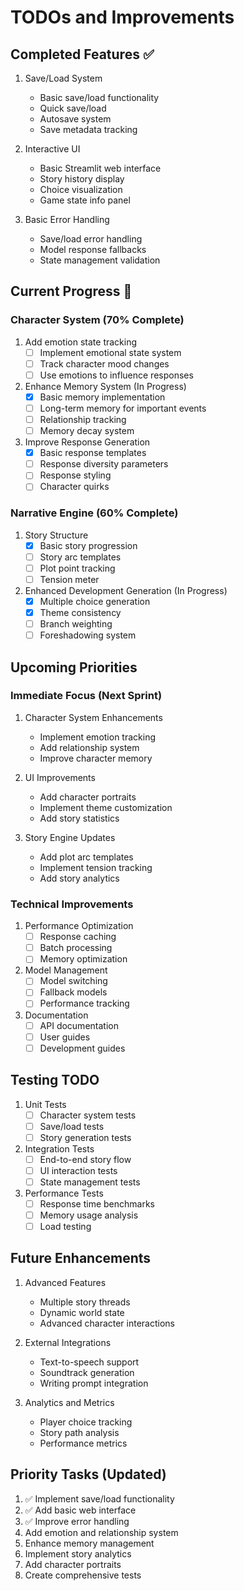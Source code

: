 # TODOs and Improvements

## Completed Features ✅
1. Save/Load System
   - Basic save/load functionality
   - Quick save/load
   - Autosave system
   - Save metadata tracking

2. Interactive UI
   - Basic Streamlit web interface
   - Story history display
   - Choice visualization
   - Game state info panel

3. Basic Error Handling
   - Save/load error handling
   - Model response fallbacks
   - State management validation

## Current Progress 🚧

### Character System (70% Complete)
1. Add emotion state tracking
   - [ ] Implement emotional state system
   - [ ] Track character mood changes
   - [ ] Use emotions to influence responses

2. Enhance Memory System (In Progress)
   - [x] Basic memory implementation
   - [ ] Long-term memory for important events
   - [ ] Relationship tracking
   - [ ] Memory decay system

3. Improve Response Generation
   - [x] Basic response templates
   - [ ] Response diversity parameters
   - [ ] Response styling
   - [ ] Character quirks

### Narrative Engine (60% Complete)
1. Story Structure
   - [x] Basic story progression
   - [ ] Story arc templates
   - [ ] Plot point tracking
   - [ ] Tension meter

2. Enhanced Development Generation (In Progress)
   - [x] Multiple choice generation
   - [x] Theme consistency
   - [ ] Branch weighting
   - [ ] Foreshadowing system

## Upcoming Priorities

### Immediate Focus (Next Sprint)
1. Character System Enhancements
   - Implement emotion tracking
   - Add relationship system
   - Improve character memory

2. UI Improvements
   - Add character portraits
   - Implement theme customization
   - Add story statistics

3. Story Engine Updates
   - Add plot arc templates
   - Implement tension tracking
   - Add story analytics

### Technical Improvements
1. Performance Optimization
   - [ ] Response caching
   - [ ] Batch processing
   - [ ] Memory optimization

2. Model Management
   - [ ] Model switching
   - [ ] Fallback models
   - [ ] Performance tracking

3. Documentation
   - [ ] API documentation
   - [ ] User guides
   - [ ] Development guides

## Testing TODO
1. Unit Tests
   - [ ] Character system tests
   - [ ] Save/load tests
   - [ ] Story generation tests

2. Integration Tests
   - [ ] End-to-end story flow
   - [ ] UI interaction tests
   - [ ] State management tests

3. Performance Tests
   - [ ] Response time benchmarks
   - [ ] Memory usage analysis
   - [ ] Load testing

## Future Enhancements
1. Advanced Features
   - Multiple story threads
   - Dynamic world state
   - Advanced character interactions

2. External Integrations
   - Text-to-speech support
   - Soundtrack generation
   - Writing prompt integration

3. Analytics and Metrics
   - Player choice tracking
   - Story path analysis
   - Performance metrics

## Priority Tasks (Updated)
1. ✅ Implement save/load functionality
2. ✅ Add basic web interface
3. ✅ Improve error handling
4. Add emotion and relationship system
5. Enhance memory management
6. Implement story analytics
7. Add character portraits
8. Create comprehensive tests